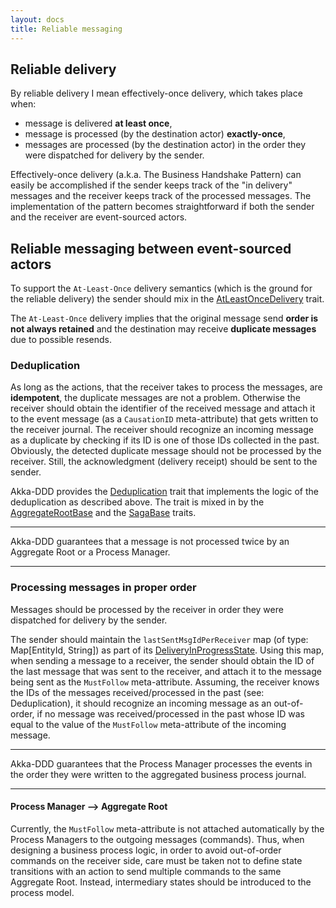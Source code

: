 ```yaml
---
layout: docs
title: Reliable messaging
---
```


## Reliable delivery

By reliable delivery I mean effectively-once delivery, which takes place when: 

- message is delivered **at least once**,
- message is processed (by the destination actor) **exactly-once**,
- messages are processed (by the destination actor) in the order they were dispatched for delivery by the sender.

Effectively-once delivery (a.k.a. The Business Handshake Pattern) can easily be accomplished if the sender keeps track of the "in delivery" messages and the receiver keeps track of the processed messages. The implementation of the pattern becomes straightforward if both the sender and the receiver are event-sourced actors. 

## Reliable messaging between event-sourced actors

To support the `At-Least-Once` delivery semantics (which is the ground for the reliable delivery) the sender should mix in the [AtLeastOnceDelivery](https://github.com/akka/akka/blob/master/akka-persistence/src/main/scala/akka/persistence/AtLeastOnceDelivery.scala) trait.

The `At-Least-Once` delivery implies that the original message send **order is not always retained** and the destination may receive **duplicate messages** due to possible resends. 

### Deduplication

As long as the actions, that the receiver takes to process the messages, are **idempotent**, the duplicate messages are not a problem. 
Otherwise the receiver should obtain the identifier of the received message and attach it to the event message (as a `CausationID` meta-attribute) that gets written to the receiver journal. The receiver should recognize an incoming message as a duplicate by checking if its ID is one of those IDs collected in the past. Obviously, the detected duplicate message should not be processed by the receiver. Still, the acknowledgment (delivery receipt) should be sent to the sender.

Akka-DDD provides the [Deduplication](https://github.com/pawelkaczor/akka-ddd/blob/master/akka-ddd-core/src/main/scala/pl/newicom/dddd/messaging/Deduplication.scala) trait that implements the logic of the deduplication as described above. The trait is mixed in by the [AggregateRootBase](https://github.com/pawelkaczor/akka-ddd/blob/master/akka-ddd-core/src/main/scala/pl/newicom/dddd/aggregate/AggregateRootBase.scala) and the [SagaBase](https://github.com/pawelkaczor/akka-ddd/blob/master/akka-ddd-core/src/main/scala/pl/newicom/dddd/process/SagaBase.scala) traits. 

***
Akka-DDD guarantees that a message is not processed twice by an Aggregate Root or a Process Manager.

*** 

### Processing messages in proper order

Messages should be processed by the receiver in order they were dispatched for delivery by the sender. 

The sender should maintain the `lastSentMsgIdPerReceiver` map (of type: Map[EntityId, String]) as part of its [DeliveryInProgressState](https://github.com/pawelkaczor/akka-ddd/blob/master/akka-ddd-messaging/src/main/scala/pl/newicom/dddd/delivery/DeliveryState.scala#L61). Using this map, when sending a message to a receiver, the sender should obtain the ID of the last message that was sent to the receiver, and attach it to the message being sent as the `MustFollow` meta-attribute. Assuming, the receiver knows the IDs of the messages received/processed in the past (see: Deduplication), it should recognize an incoming message as an out-of-order, if no message was received/processed in the past whose ID was equal to the value of the `MustFollow` meta-attribute of the incoming message. 

***
Akka-DDD guarantees that the Process Manager processes the events in the order they were written to the aggregated business process journal.

*** 

#### Process Manager ⟶ Aggregate Root

Currently, the `MustFollow` meta-attribute is not attached automatically by the Process Managers to the outgoing messages (commands). Thus, when designing a business process logic, in order to avoid out-of-order commands on the receiver side, care must be taken not to define state transitions with an action to send multiple commands to the same Aggregate Root. Instead, intermediary states should be introduced to the process model.
